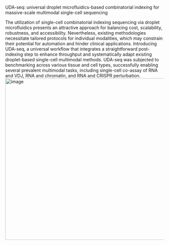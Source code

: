 UDA-seq: universal droplet microfluidics-based combinatorial indexing for massive-scale multimodal single-cell sequencing

The utilization of single-cell combinatorial indexing sequencing via droplet microfluidics presents an attractive approach for balancing cost, scalability, robustness, and accessibility. Nevertheless, existing methodologies necessitate tailored protocols for individual modalities, which may constrain their potential for automation and hinder clinical applications. Introducing UDA-seq, a universal workflow that integrates a straightforward post-indexing step to enhance throughput and systematically adapt existing droplet-based single-cell multimodal methods. UDA-seq was subjected to benchmarking across various tissue and cell types, successfully enabling several prevalent multimodal tasks, including single-cell co-assay of RNA and VDJ, RNA and chromatin, and RNA and CRISPR perturbation. 
<img width="515" alt="image" src="https://github.com/user-attachments/assets/ef334233-cf5f-41f7-aaa4-eae20e6e0160">
